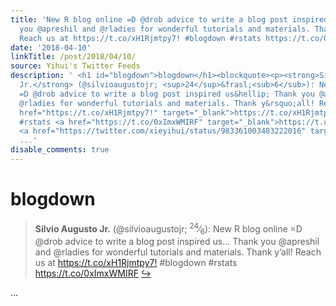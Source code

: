 ```yaml
---
title: 'New R blog online =D @drob advice to write a blog post inspired us... Thank
  you @apreshil and @rladies for wonderful tutorials and materials. Thank y''all!
  Reach us at https://t.co/xH1Rjmtpy7! #blogdown #rstats https://t.co/0xImxWMIRF'
date: '2018-04-10'
linkTitle: /post/2018/04/10/
source: Yihui's Twitter Feeds
description: ' <h1 id="blogdown">blogdown</h1><blockquote><p><strong>Silvio Augusto
  Jr.</strong> (@silvioaugustojr; <sup>24</sup>&frasl;<sub>6</sub>): New R blog online
  =D @drob advice to write a blog post inspired us&hellip; Thank you @apreshil and
  @rladies for wonderful tutorials and materials. Thank y&rsquo;all! Reach us at <a
  href="https://t.co/xH1Rjmtpy7!" target="_blank">https://t.co/xH1Rjmtpy7!</a> #blogdown
  #rstats <a href="https://t.co/0xImxWMIRF" target="_blank">https://t.co/0xImxWMIRF</a>
  <a href="https://twitter.com/xieyihui/status/983361003483222016" target="_blank">&#8618;</a></p></blockquote>
  ...'
disable_comments: true
---
```

 <h1 id="blogdown">blogdown</h1><blockquote><p><strong>Silvio Augusto Jr.</strong> (@silvioaugustojr; <sup>24</sup>&frasl;<sub>6</sub>): New R blog online =D @drob advice to write a blog post inspired us&hellip; Thank you @apreshil and @rladies for wonderful tutorials and materials. Thank y&rsquo;all! Reach us at <a href="https://t.co/xH1Rjmtpy7!" target="_blank">https://t.co/xH1Rjmtpy7!</a> #blogdown #rstats <a href="https://t.co/0xImxWMIRF" target="_blank">https://t.co/0xImxWMIRF</a> <a href="https://twitter.com/xieyihui/status/983361003483222016" target="_blank">&#8618;</a></p></blockquote> ...